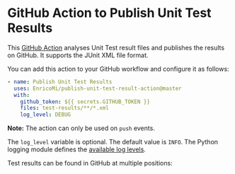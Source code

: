# GitHub Action to Publish Unit Test Results

This [GitHub Action](https://github.com/actions) analyses Unit Test result files and
publishes the results on GitHub. It supports the JUnit XML file format.

You can add this action to your GitHub workflow and configure it as follows:

```yaml
- name: Publish Unit Test Results
  uses: EnricoMi/publish-unit-test-result-action@master
  with:
    github_token: ${{ secrets.GITHUB_TOKEN }}
    files: test-results/**/*.xml
    log_level: DEBUG
```

**Note:** The action can only be used on `push` events.

The `log_level` variable is optional. The default value is `INFO`. The Python logging module defines the [available log levels](https://docs.python.org/3/library/logging.html#logging-levels).

Test results can be found in GitHub at multiple positions:
